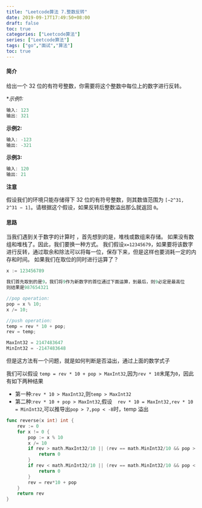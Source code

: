 ```yaml
---
title: "Leetcode算法 7.整数反转"
date: 2019-09-17T17:49:50+08:00
draft: false
toc: true
categories: ["Leetcode算法"]
series: ["Leetcode算法"]
tags: ["go","面试","算法"]
toc: true
---
```


#### 简介

给出一个 32 位的有符号整数，你需要将这个整数中每位上的数字进行反转。

**示例1:*

``` go
输入: 123
输出: 321
```

**示例2:**

``` go
输入: -123
输出: -321
```

**示例3:**
``` go
输入: 120
输出: 21
```

**注意**

假设我们的环境只能存储得下 32 位的有符号整数，则其数值范围为 `[−2^31,  2^31 − 1]`。请根据这个假设，如果反转后整数溢出那么就返回 `0`。

#### 思路

当我们遇到关于数字的计算时 ，首先想到的是，堆栈或数组来存储。
如果没有数组和堆栈了。因此，我们要换一种方式。
我们假设`x=12345679`，如果要将该数字进行反转，通过取余和除法可以将每一位，保存下来，但是这样也要消耗一定的内存和时间。
如果我们在取位的同时进行运算了？
``` go
x := 123456789

我们首先取到的是9，我们将9作为新数字的首位通过下面运算，到最后，则9必定是最高位
则结果是987654321

//pop operation:
pop = x % 10;
x /= 10;

//push operation:
temp = rev * 10 + pop;
rev = temp;

MaxInt32 = 2147483647
MinInt32 = -2147483648

```

但是这方法有一个问题，就是如何判断是否溢出，通过上面的数学式子

我们可以假设 `temp = rev * 10 + pop > MaxInt32`,因为`rev * 10`末尾为`0`，因此有如下两种结果

- 第一种:`rev * 10 > MaxInt32`,则`temp > MaxInt32`
- 第二种:`rev * 10 + pop > MaxInt32`,假设`  rev * 10 = MaxInt32,rev * 10 = MinInt32`,可以推导出`pop > 7,pop < -8`时，temp 溢出


``` go
func reverse(x int) int {
	rev := 0
	for x != 0 {
		pop := x % 10
		x /= 10
		if rev > math.MaxInt32/10 || (rev == math.MinInt32/10 && pop > 7) {
			return 0
		}
		if rev < math.MinInt32/10 || (rev == math.MinInt32/10 && pop < -8) {
			return 0
		}
		rev = rev*10 + pop
	}
	return rev
}
```

